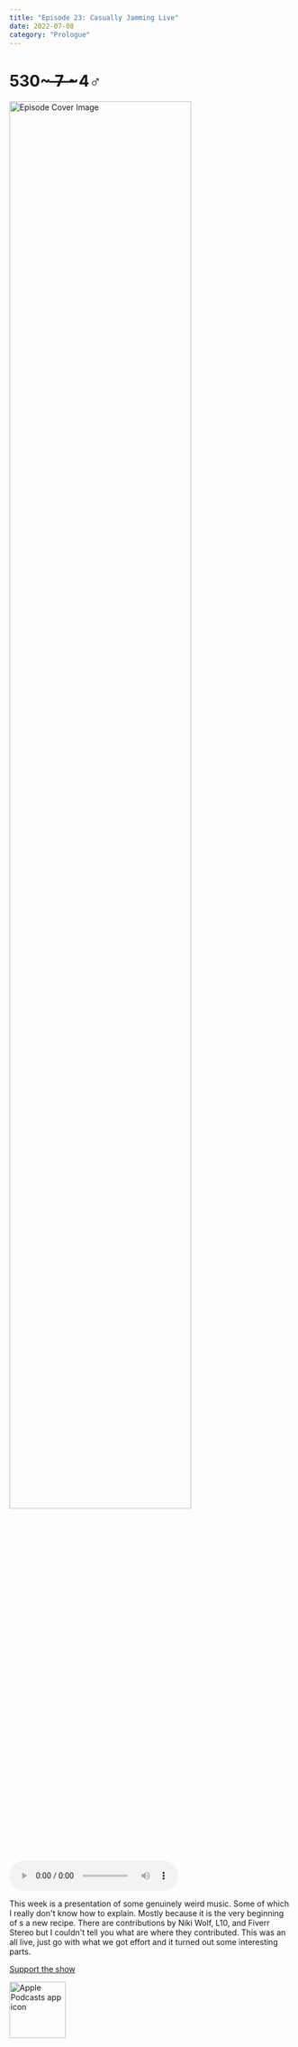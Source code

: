 ```yaml
---
title: "Episode 23: Casually Jamming Live"
date: 2022-07-08
category: "Prologue"
---
```

# 530~ ̶7̶ ̶~4♂
<img src="https://artwork.captivate.fm/59066fbb-714a-4c43-945d-04a100018f36/60854458c4d1acdf4e1c2f79c4137142d85d78e379bdafbd69bd34c85f5819ad.jpg" alt="Episode Cover Image" width=80%/>
<audio controls>
  <source src="https://podcasts.captivate.fm/media/9469bc90-cfff-49ce-be9c-f30c8ef7d4ee/10928102-episode-23-casually-jamming-live.mp3" type="audio/mpeg">
  Your browser does not support the audio element.
</audio>

<p>This week is a presentation of some genuinely weird music. Some of which I really don&apos;t know how to explain. Mostly because it is the very beginning of s a new recipe. There are contributions by Niki Wolf, L10, and Fiverr Stereo but I couldn&apos;t tell you what are where they contributed. This was an all live, just go with what we got effort and it turned out some interesting parts. </p><a rel="payment" href="https://www.paypal.com/donate/?hosted_button_id=WX3GRUK5BHJLS">Support the show</a>

<a href="https://podcasts.apple.com/us/podcast/living-room-music/id1608791560?tscg=30200&itsct=podcast_box_appicon&ls=1&mttnsubad=1608791560" style="display: inline-block;"><img src="https://toolbox.marketingtools.apple.com/api/v2/badges/app-icon-podcasts/standard/en-us" alt="Apple Podcasts app icon" style="width: 100px; height: 100px; vertical-align: middle; object-fit: contain;" /></a>
    